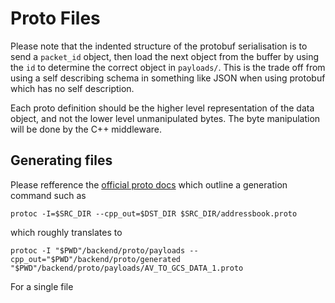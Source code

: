 # Proto Files

Please note that the indented structure of the protobuf serialisation is to send a `packet_id` object, then load the next object from the buffer by using the `id` to determine the correct object in `payloads/`. This is the trade off from using a self describing schema in something like JSON when using protobuf which has no self description. 

Each proto definition should be the higher level representation of the data object, and not the lower level unmanipulated bytes. The byte manipulation will be done by the C++ middleware.

## Generating files

Please refference the [official proto docs](https://protobuf.dev/getting-started/cpptutorial/#compiling-protocol-buffers) which outline a generation command such as 

```terminal
protoc -I=$SRC_DIR --cpp_out=$DST_DIR $SRC_DIR/addressbook.proto
```

which roughly translates to 

```terminal
protoc -I "$PWD"/backend/proto/payloads --cpp_out="$PWD"/backend/proto/generated "$PWD"/backend/proto/payloads/AV_TO_GCS_DATA_1.proto
```

For a single file